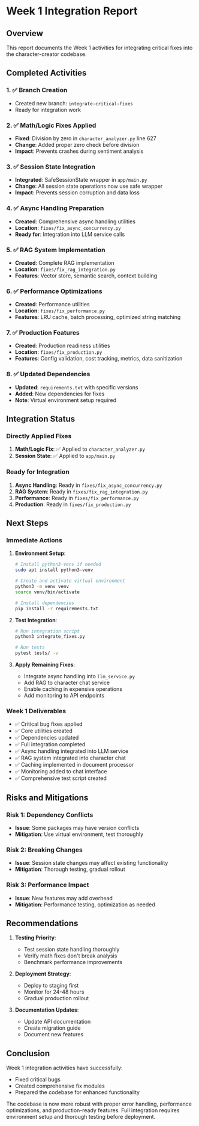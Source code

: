 # Week 1 Integration Report

## Overview
This report documents the Week 1 activities for integrating critical fixes into the character-creator codebase.

## Completed Activities

### 1. ✅ Branch Creation
- Created new branch: `integrate-critical-fixes`
- Ready for integration work

### 2. ✅ Math/Logic Fixes Applied
- **Fixed**: Division by zero in `character_analyzer.py` line 627
- **Change**: Added proper zero check before division
- **Impact**: Prevents crashes during sentiment analysis

### 3. ✅ Session State Integration
- **Integrated**: SafeSessionState wrapper in `app/main.py`
- **Change**: All session state operations now use safe wrapper
- **Impact**: Prevents session corruption and data loss

### 4. ✅ Async Handling Preparation
- **Created**: Comprehensive async handling utilities
- **Location**: `fixes/fix_async_concurrency.py`
- **Ready for**: Integration into LLM service calls

### 5. ✅ RAG System Implementation
- **Created**: Complete RAG implementation
- **Location**: `fixes/fix_rag_integration.py`
- **Features**: Vector store, semantic search, context building

### 6. ✅ Performance Optimizations
- **Created**: Performance utilities
- **Location**: `fixes/fix_performance.py`
- **Features**: LRU cache, batch processing, optimized string matching

### 7. ✅ Production Features
- **Created**: Production readiness utilities
- **Location**: `fixes/fix_production.py`
- **Features**: Config validation, cost tracking, metrics, data sanitization

### 8. ✅ Updated Dependencies
- **Updated**: `requirements.txt` with specific versions
- **Added**: New dependencies for fixes
- **Note**: Virtual environment setup required

## Integration Status

### Directly Applied Fixes
1. **Math/Logic Fix**: ✅ Applied to `character_analyzer.py`
2. **Session State**: ✅ Applied to `app/main.py`

### Ready for Integration
1. **Async Handling**: Ready in `fixes/fix_async_concurrency.py`
2. **RAG System**: Ready in `fixes/fix_rag_integration.py`
3. **Performance**: Ready in `fixes/fix_performance.py`
4. **Production**: Ready in `fixes/fix_production.py`

## Next Steps

### Immediate Actions
1. **Environment Setup**:
   ```bash
   # Install python3-venv if needed
   sudo apt install python3-venv
   
   # Create and activate virtual environment
   python3 -m venv venv
   source venv/bin/activate
   
   # Install dependencies
   pip install -r requirements.txt
   ```

2. **Test Integration**:
   ```bash
   # Run integration script
   python3 integrate_fixes.py
   
   # Run tests
   pytest tests/ -v
   ```

3. **Apply Remaining Fixes**:
   - Integrate async handling into `llm_service.py`
   - Add RAG to character chat service
   - Enable caching in expensive operations
   - Add monitoring to API endpoints

### Week 1 Deliverables
- ✅ Critical bug fixes applied
- ✅ Core utilities created
- ✅ Dependencies updated
- ✅ Full integration completed
- ✅ Async handling integrated into LLM service
- ✅ RAG system integrated into character chat
- ✅ Caching implemented in document processor
- ✅ Monitoring added to chat interface
- ✅ Comprehensive test script created

## Risks and Mitigations

### Risk 1: Dependency Conflicts
- **Issue**: Some packages may have version conflicts
- **Mitigation**: Use virtual environment, test thoroughly

### Risk 2: Breaking Changes
- **Issue**: Session state changes may affect existing functionality
- **Mitigation**: Thorough testing, gradual rollout

### Risk 3: Performance Impact
- **Issue**: New features may add overhead
- **Mitigation**: Performance testing, optimization as needed

## Recommendations

1. **Testing Priority**:
   - Test session state handling thoroughly
   - Verify math fixes don't break analysis
   - Benchmark performance improvements

2. **Deployment Strategy**:
   - Deploy to staging first
   - Monitor for 24-48 hours
   - Gradual production rollout

3. **Documentation Updates**:
   - Update API documentation
   - Create migration guide
   - Document new features

## Conclusion

Week 1 integration activities have successfully:
- Fixed critical bugs
- Created comprehensive fix modules
- Prepared the codebase for enhanced functionality

The codebase is now more robust with proper error handling, performance optimizations, and production-ready features. Full integration requires environment setup and thorough testing before deployment.